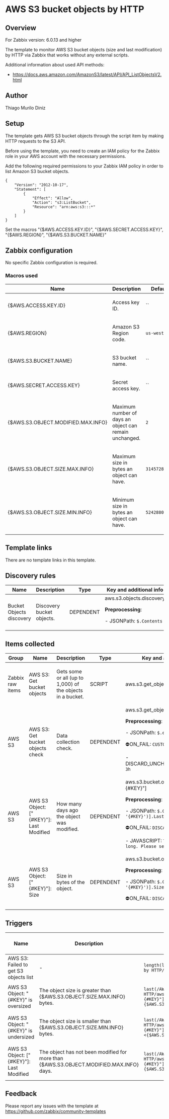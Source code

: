 # AWS S3 bucket objects by HTTP

## Overview

For Zabbix version: 6.0.13 and higher

The template to monitor AWS S3 bucket objects (size and last modification) by HTTP via Zabbix that works without any external scripts.

Additional information about used API methods:
- https://docs.aws.amazon.com/AmazonS3/latest/API/API_ListObjectsV2.html

## Author

Thiago Murilo Diniz

## Setup

The template gets AWS S3 bucket objects through the script item by making HTTP requests to the S3 API.

Before using the template, you need to create an IAM policy for the Zabbix role in your AWS account with the necessary permissions.

Add the following required permissions to your Zabbix IAM policy in order to list Amazon S3 bucket objects.

```
{
    "Version": "2012-10-17",
    "Statement": [
        {
            "Effect": "Allow",
            "Action": "s3:ListBucket",
            "Resource": "arn:aws:s3:::*"
        }
    ]
}
```

Set the macros "{$AWS.ACCESS.KEY.ID}", "{$AWS.SECRET.ACCESS.KEY}", "{$AWS.REGION}", "{$AWS.S3.BUCKET.NAME}"

## Zabbix configuration

No specific Zabbix configuration is required.

### Macros used

|Name|Description|Default|
|----|-----------|-------|
|{$AWS.ACCESS.KEY.ID} |<p>Access key ID.</p> |`` |
|{$AWS.REGION} |<p>Amazon S3 Region code.</p> |`us-west-1` |
|{$AWS.S3.BUCKET.NAME} |<p>S3 bucket name.</p> |`` |
|{$AWS.SECRET.ACCESS.KEY} |<p>Secret access key.</p> |`` |
|{$AWS.S3.OBJECT.MODIFIED.MAX.INFO} |<p>Maximum number of days an object can remain unchanged.</p> |`2` |
|{$AWS.S3.OBJECT.SIZE.MAX.INFO} |<p>Maximum size in bytes an object can have.</p> |`31457280000` |
|{$AWS.S3.OBJECT.SIZE.MIN.INFO} |<p>Minimum size in bytes an object can have.</p> |`5242880` |


## Template links

There are no template links in this template.

## Discovery rules

|Name|Description|Type|Key and additional info|
|----|-----------|----|----|
|Bucket Objects discovery |<p>Discovery bucket objects.</p> |DEPENDENT |aws.s3.objects.discovery<p>**Preprocessing**:</p><p>- JSONPath: `$.Contents`</p> |

## Items collected

|Group|Name|Description|Type|Key and additional info|
|-----|----|-----------|----|---------------------|
|Zabbix raw items |AWS S3: Get bucket objects |<p>Gets some or all (up to 1,000) of the objects in a bucket.</p> |SCRIPT |aws.s3.get_objects |
|AWS S3 |AWS S3: Get bucket objects check |<p>Data collection check.</p> |DEPENDENT |aws.s3.get_objects.check<p>**Preprocessing**:</p><p>- JSONPath: `$.error`</p><p>⛔️ON_FAIL: `CUSTOM_VALUE -> `</p><p>- DISCARD_UNCHANGED_HEARTBEAT: `3h`</p> |
|AWS S3 |AWS S3 Object: ["{#KEY}"]: Last Modified |<p>How many days ago the object was modified.</p> |DEPENDENT |aws.s3.bucket.object_modified["{#KEY}"]<p>**Preprocessing**:</p><p>- JSONPath: `$.Contents[?(@.Key== '{#KEY}')].LastModified.first()`</p><p>⛔️ON_FAIL: `DISCARD_VALUE -> `</p><p>- JAVASCRIPT: `The text is too long. Please see the template.`</p> |
|AWS S3 |AWS S3 Object: ["{#KEY}"]: Size |<p>Size in bytes of the object.</p> |DEPENDENT |aws.s3.bucket.object_size["{#KEY}"]<p>**Preprocessing**:</p><p>- JSONPath: `$.Contents[?(@.Key== '{#KEY}')].Size.first()`</p><p>⛔️ON_FAIL: `DISCARD_VALUE -> `</p> |

## Triggers

|Name|Description|Expression|Severity|Dependencies and additional info|
|----|-----------|----|----|----|
|AWS S3: Failed to get S3 objects list |<p>-</p> |`length(last(/AWS S3 bucket objects by HTTP/aws.s3.get_objects.check))>0` |WARNING | |
|AWS S3 Object: "{#KEY}" is oversized |<p>The object size is greater than {$AWS.S3.OBJECT.SIZE.MAX.INFO} bytes.</p> |`last(/AWS S3 bucket objects by HTTP/aws.s3.bucket.object_size["{#KEY}"])>{$AWS.S3.OBJECT.SIZE.MAX.INFO}` |INFORMATION | |
|AWS S3 Object: "{#KEY}" is undersized |<p>The object size is smaller than {$AWS.S3.OBJECT.SIZE.MIN.INFO} bytes.</p> |`last(/AWS S3 bucket objects by HTTP/aws.s3.bucket.object_size["{#KEY}"])<{$AWS.S3.OBJECT.SIZE.MIN.INFO}` |INFORMATION | |
|AWS S3 Object: ["{#KEY}"]: Last Modified |<p>The object has not been modified for more than {$AWS.S3.OBJECT.MODIFIED.MAX.INFO} days.</p> |`last(/AWS S3 bucket objects by HTTP/aws.s3.bucket.object_modified["{#KEY}"])>{$AWS.S3.OBJECT.MODIFIED.MAX.INFO}` |INFORMATION | |


## Feedback

Please report any issues with the template at https://github.com/zabbix/community-templates